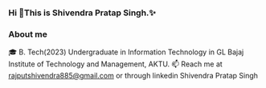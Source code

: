  ###                                            Hi 👋This is Shivendra Pratap Singh.✨
### About me
 🎓 B. Tech(2023) Undergraduate in Information Technology in GL Bajaj Institute of Technology and Management, AKTU. 
 📫 Reach me at rajputshivendra885@gmail.com or through linkedin Shivendra Pratap Singh
